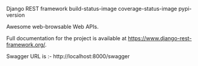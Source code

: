 Django REST framework
build-status-image coverage-status-image pypi-version

Awesome web-browsable Web APIs.

Full documentation for the project is available at https://www.django-rest-framework.org/.

Swagger URL is :- http://localhost:8000/swagger
